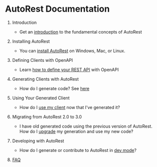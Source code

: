 # AutoRest Documentation

1. Introduction
    - Get an [introduction](./introduction.md) to the fundamental concepts of AutoRest

2. Installing AutoRest
    - You can [install AutoRest](./install/readme.md) on Windows, Mac, or Linux.

3. Defining Clients with OpenAPI
    - Learn [how to define your REST API](./openapi/readme.md) with OpenAPI

4. Generating Clients with AutoRest
    - How do I generate code? See [here](./generate/readme.md)

5. Using Your Generated Client
    - How do I [use my client](./client/readme.md) now that I've generated it?

6. Migrating from AutoRest 2.0 to 3.0
    - I have old generated code using the previous version of AutoRest. How do I [upgrade](./migrate/readme.md) my generation and use my new code?

7. Developing with AutoRest
    - How do I generate or contribute to AutoRest in [dev mode](./developer/readme.md)?

8. [FAQ](./faq.md)
